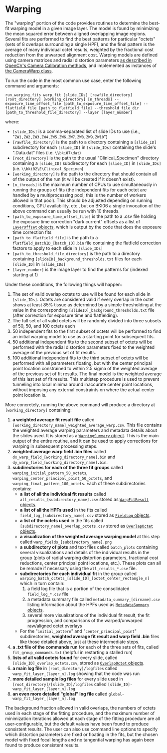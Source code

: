 # Warping

The "warping" portion of the code provides routines to determine the best-fit warping model in a given image layer. The model is found by minimizing the mean squared error between aligned overlapping image regions. Several fits are performed to find the best patterns for particular "octets" (sets of 8 overlaps surrounding a single HPF), and the final pattern is the average of many individual octet results, weighted by the fractional cost reduction from the unwarped alignment cost. Warping models are defined using camera matrices and radial distortion parameters [as described in OpenCV's Camera Calibration methods](https://docs.opencv.org/master/dc/dbb/tutorial_py_calibration.html), and implemented as instances of [the CameraWarp class](./warp.py#L294-L615).

To run the code in the most common use case, enter the following command and arguments:

`run_warping_fits warp_fit [slide_IDs] [rawfile_directory] [root_directory] [working_directory] [n_threads] --exposure_time_offset_file [path_to_exposure_time_offset_file] --flatfield_file [path_to_flatfield_file] --threshold_file_dir [path_to_threshold_file_directory] --layer [layer_number]`

where:
- `[slide_IDs]` is a comma-separated list of slide IDs to use (i.e., "`ZW1,ZW2,ZW3,ZW4,ZW5,ZW6,ZW7,ZW8,ZW9,ZW10`")
- `[rawfile_directory]` is the path to a directory containing a `[slide_ID]` subdirectory for each `[slide_ID]` in `[slide_IDs]` containing the slide's ".Data.dat" files (i.e. ``\\bki07\dat``)
- `[root_directory]` is the path to the usual "Clinical_Specimen" directory containing a `[slide_ID]` subdirectory for each `[slide_ID]` in `[slide_IDs]` (i.e. `\\bki02\E\Clinical_Specimen`)
- `[working_directory]` is the path to the directory that should contain all of the output of the run (it will be created if it doesn't exist).
- `[n_threads]` is the maximum number of CPUs to use simultaneously in running the groups of fits (the independent fits for each octet are handled by a multiprocessing pool; this is the number of workers allowed in that pool). This should be adjusted depending on running conditions, GPU availability, etc., but on BKI06 a single invocation of the above command can usually be run with 10 threads.
- `[path_to_exposure_time_offset_file]` is the path to a .csv file holding the exposure time correction "dark current" offsets as a list of [`LayerOffset` objects](../../utilities/img_file_io.py#L30-L35), which is output by the code that does the exposure time correction fits
- `[path_to_flatfield_file]` is the path to a `flatfield_BatchID_[batch_ID].bin` file containing the flatfield correction factors to apply to each slide in `[slide_IDs]` 
- `[path_to_threshold_file_directory]` is the path to a directory containing `[slideID]_background_thresholds.txt` files for each `[slide_ID]` in `[slide_IDs]`
- `[layer_number]` is the image layer to find the patterns for (indexed starting at 1)

Under these conditions, the following things will happen:
1. The set of valid overlap octets to use will be found for each slide in `[slide_IDs]`. Octets are considered valid if every overlap in the octet shows at least 85% tissue as determined by a simple thresholding at the value in the corresponding `[slideID]_background_thresholds.txt` file (after correction for exposure time and flatfielding).
1. The full set of all valid octets will be randomly divided into three subsets of 50, 50, and 100 octets each
1. 50 independent fits to the first subset of octets will be performed to find an initial warping model to use as a starting point for subsequent fits.
1. 50 additional independent fits to the second subset of octets will be performed with the radial distortion parameters fixed to the weighted average of the previous set of fit results.
1. 100 additional independent fits to the third subset of octets will be performed with all parameters floating, but with the center principal point location constrained to within 2.5 sigma of the weighted average of the previous set of fit results. The final model is the weighted average of this last set of fit results.
This multistep procedure is used to prevent tunneling into local minima around inaccurate center point locations, without imposing any external constraints on where the actual center point location is. 

More concretely, running the above command will produce a directory at `[working_directory]` containing:
1. **a weighted average fit result file** called `[working_directory_name]_weighted_average_warp.csv`. This file contains the weighted average warping parameters and metadata details about the slides used. It is stored as a [`WarpingSummary` object](./utilities.py#L114-L132). This is the main output of the entire routine, and it can be used to apply corrections for warping in subsequent processing steps.
1. **weighted average warp field .bin files** called `dx_warp_field_[working_directory_name].bin` and `dy_warp_field_[working_directory_name].bin`.
1. **subdirectories for each of the three fit groups** called `warping_initial_pattern_50_octets`, `warping_center_principal_point_50_octets`, and `warping_final_pattern_100_octets`. Each of these subdirectories contains:
    - **a list of all the individual fit results** called `all_results_[subdirectory_name].csv` stored as [`WarpFitResult` objects](./utilities.py#L75-L100).
    - **a list of all the HPFs used** in the fits called `field_log_[subdirectory_name].csv` stored as [`FieldLog` objects](./utilities.py#L102-L106).
    - **a list of the octets used** in the fits called `[subdirectory_name]_overlap_octets.csv` stored as [`OverlapOctet` objects](./utilities.py#L38-L73).
    - **a visualization of the weighted average warping model** at this step called `warp_fields_[subdirectory_name].png`
    - **a subdirectory of plots** and text files called `batch_plots` containing several visualizations and details of the individual results in the group (plots of radial warping distortion parameters, fractional cost reductions, center principal point locations, etc.). These plots can all be remade if necessary using the `all_results_*.csv` file.
    - **subdirectories for each individual fit** in the group called `warping_batch_octets_[slide_ID]_[octet_center_rectangle_n]` which in turn contain:
        1. a field log file that is a portion of the consolidated `field_log_*.csv` file
        1. a metadata summary file called `metadata_summary_[dirname].csv` listing information about the HPFs used as [`MetadataSummary` objects](../../shared/sample.py#L1523-L1532).
        1. several more visualizations of the individual fit result, the fit progression, and comparisons of the warped/unwarped raw/aligned octet overlays
    - For the "`initial_pattern`" and "`center_principal_point`" subdirectories, **weighted average fit result and warp field .bin** files like those detailed above, just at these intermediate steps.
1. **a .txt file of the commands run** for each of the three sets of fits, called `fit_group_commands.txt` (helpful in restarting a stalled run)
1. **lists of all valid octets found** for every slide, called `[slide_ID]_overlap_octets.csv`, stored as [`OverlapOctet` objects](./utilities.py#L38-L73).
1. **a main log file** in `[root_directory]/logfiles` called `warp_fit_layer_[layer_n].log` showing that the code was run
1. **more detailed sample log files** for every slide used in `[root_directory]/[slide_ID]/logfiles` called `[slide_ID]-warp_fit_layer_[layer_n].log` 
1. **an even more detailed "global" log file** called `global-warp_fit_layer_[layer_n].log` 

The background fraction allowed in valid overlaps, the numbers of octets used in each stage of the fitting procedure, and the maximum number of minimization iterations allowed at each stage of the fitting procedure are all user-configurable, but the default values have been found to produce consistent results. The user can also use command line options to specify which distortion parameters are fixed or floating in the fits, but the chosen model with fixed focal lengths and no tangential warping has again been found to produce consistent results.

